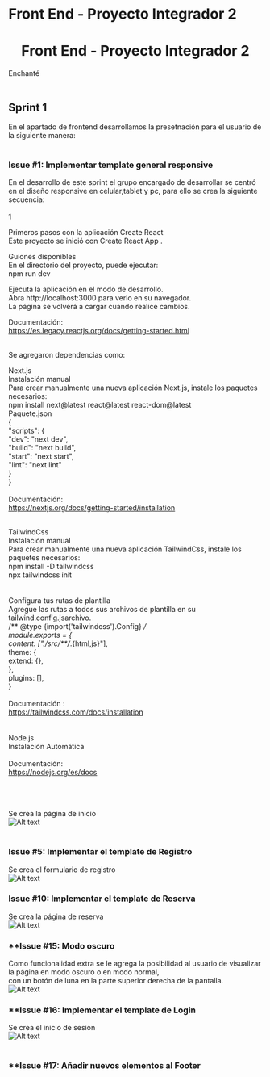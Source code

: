 # Front End - Proyecto Integrador 2 
<h1 style="text-align:center;">Front End - Proyecto Integrador 2</h1>

Enchanté<br><br>

## Sprint 1

En el apartado de frontend desarrollamos la presetnación para el usuario de la siguiente manera:<br><br>



### **Issue #1: Implementar template general responsive**

En el desarrollo de este sprint el grupo encargado de desarrollar se centró en el diseño responsive en celular,tablet y pc, para ello se crea la siguiente secuencia: <br> <br>1

Primeros pasos con la aplicación Create React <br>
Este proyecto se inició con Create React App .

Guiones disponibles <br>
En el directorio del proyecto, puede ejecutar:<br>
npm run dev

Ejecuta la aplicación en el modo de desarrollo. <br>
Abra http://localhost:3000 para verlo en su navegador.<br>
La página se volverá a cargar cuando realice cambios.<br>

Documentación:<br>
https://es.legacy.reactjs.org/docs/getting-started.html<br><br>

Se agregaron dependencias como: <br>

Next.js<br>
Instalación manual<br>
Para crear manualmente una nueva aplicación Next.js, instale los paquetes necesarios:<br>
npm install next@latest react@latest react-dom@latest<br>
Paquete.json<br>
{<br>
  "scripts": {<br>
    "dev": "next dev",<br>
    "build": "next build",<br>
    "start": "next start",<br>
    "lint": "next lint"<br>
  }<br>
}<br>
<br>
Documentación:<br>
https://nextjs.org/docs/getting-started/installation<br><br>

TailwindCss<br>
Instalación manual<br>
Para crear manualmente una nueva aplicación TailwindCss, instale los paquetes necesarios:<br>
npm install -D tailwindcss<br>
npx tailwindcss init<br>
<br><br>
Configura tus rutas de plantilla <br>
Agregue las rutas a todos sus archivos de plantilla en su tailwind.config.jsarchivo.<br>
/** @type {import('tailwindcss').Config} */<br>
module.exports = {<br>
  content: ["./src/**/*.{html,js}"],<br>
  theme: {<br>
    extend: {},<br>
  },<br>
  plugins: [],<br>
}<br>
<br>
Documentación :<br>
https://tailwindcss.com/docs/installation<br>
<br><br>
Node.js<br>
Instalación Automática<br><br>
Documentación:<br>
https://nodejs.org/es/docs<br>
<br><br><br>
 

Se crea la página de inicio <br>
![Alt text](image.png)<br><br>

### **Issue #5: Implementar el template de Registro**

Se crea el formulario de registro<br>
![Alt text](image-2.png)<br>

### **Issue #10: Implementar el template de Reserva**

Se crea la página de reserva <br>
![Alt text](image-1.png)<br>

### **Issue #15: **Modo oscuro**

Como funcionalidad extra se le agrega la posibilidad al usuario de visualizar la página en modo oscuro o en modo normal,<br>
con un botón de luna en la parte superior derecha de la pantalla. <br>
![Alt text](image-4.png)<br>

### **Issue #16: **Implementar el template de Login**

Se crea el inicio de sesión <br>
![Alt text](image-3.png)<br>
<br>
### **Issue #17: **Añadir nuevos elementos al Footer**










